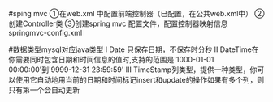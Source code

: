 #sping mvc
①在web.xml 中配置前端控制器（已配置，在公共web.xml中）
②创建Controller类
③创建spring mvc 配置文件，配置控制器映射信息springmvc-config.xml


#数据类型mysql对应java类型
Ⅰ Date 只保存日期，不保存时分秒 
Ⅱ DateTime在你需要同时包含日期和时间信息的值时,支持的范围是'1000-01-01 00:00:00'到'9999-12-31 23:59:59'
Ⅲ TimeStamp列类型，提供一种类型，你可以使用它自动地用当前的日期和时间标记insert和update的操作如果有多个列，则只有第一个会自动更新

#